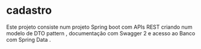 # cadastro


Este projeto consiste num projeto Spring boot com APIs REST criando num modelo de  DTO pattern , documentação com Swagger 2 e acesso ao Banco com Spring Data . 






